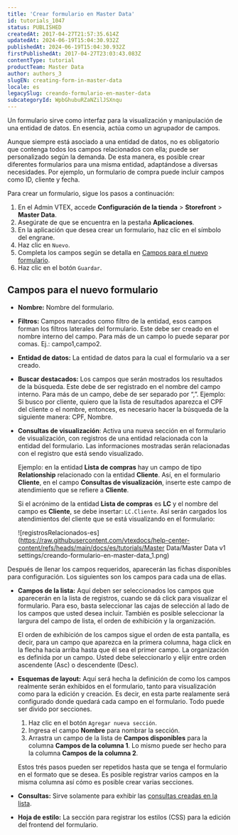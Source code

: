 ```yaml
---
title: 'Crear formulario en Master Data'
id: tutorials_1047
status: PUBLISHED
createdAt: 2017-04-27T21:57:35.614Z
updatedAt: 2024-06-19T15:04:30.932Z
publishedAt: 2024-06-19T15:04:30.932Z
firstPublishedAt: 2017-04-27T23:03:43.083Z
contentType: tutorial
productTeam: Master Data
author: authors_3
slugEN: creating-form-in-master-data
locale: es
legacySlug: creando-formulario-en-master-data
subcategoryId: WpbGhubuRZaNZilJSXnqu
---
```


Un formulario sirve como interfaz para la visualización y manipulación de una entidad de datos. En esencia, actúa como un agrupador de campos.

Aunque siempre está asociado a una entidad de datos, no es obligatorio que contenga todos los campos relacionados con ella; puede ser personalizado según la demanda. De esta manera, es posible crear diferentes formularios para una misma entidad, adaptándose a diversas necesidades. Por ejemplo, un formulario de compra puede incluir campos como ID, cliente y fecha.

Para crear un formulario, sigue los pasos a continuación:

1. En el Admin VTEX, accede **Configuración de la tienda** > **Storefront** > **Master Data**.
2. Asegúrate de que se encuentra en la pestaña __Aplicaciones__.
3. En la aplicación que desea crear un formulario, haz clic en el símbolo del engrane.
4. Haz clic en `Nuevo`.
5. Completa los campos según se detalla en [Campos para el nuevo formulario](#campos-para-el-nuevo-formulario).
6. Haz clic en el botón `Guardar`.

## Campos para el nuevo formulario

- **Nombre:** Nombre del formulario.
- **Filtros:** Campos marcados como filtro de la entidad, esos campos forman los filtros laterales del formulario. Este debe ser creado en el nombre interno del campo. Para más de un campo lo puede separar por comas. Ej.: campo1,campo2.
- **Entidad de datos:** La entidad de datos para la cual el formulario va a ser creado.
- **Buscar destacados:** Los campos que serán mostrados los resultados de la búsqueda. Este debe de ser registrado en el nombre del campo interno. Para más de un campo, debe de ser separado por “,”. Ejemplo: Si busco por cliente, quiero que la lista de resultados aparezca el CPF del cliente o el nombre, entonces, es necesario hacer la búsqueda de la siguiente manera: CPF, Nombre.
- **Consultas de visualización**: Activa una nueva sección en el formulario de visualización, con registros de una entidad relacionada con la entidad del formulario. Las informaciones mostradas serán relacionadas con el registro que está sendo visualizado.

   Ejemplo: en la entidad __Lista de compras__ hay un campo de tipo __Relationship__ relacionado con la entidad __Cliente__. Así, en el formulario __Cliente__, en el campo __Consultas de visualización__, inserte este campo de atendimiento que se refiere a __Cliente__.

   Si el acrónimo de la entidad __Lista de compras__ es __LC__ y el nombre del campo es __Cliente__, se debe insertar: `LC.Cliente`. Así serán cargados los atendimientos del cliente que se está visualizando en el formulario:

   ![registrosRelacionados-es](https://raw.githubusercontent.com/vtexdocs/help-center-content/refs/heads/main/docs/es/tutorials/Master Data/Master Data v1 settings/creando-formulario-en-master-data_1.png)

Después de llenar los campos requeridos, aparecerán las fichas disponibles para configuración. Los siguientes son los campos para cada una de ellas.

- **Campos de la lista:** Aquí deben ser seleccionados los campos que aparecerán en la lista de registros, cuando se dá click para visualizar el formulario. Para eso, basta seleccionar las cajas de selección al lado de los campos que usted desea incluir. También es posible seleccionar la largura del campo de lista, el orden de exhibición y la organización.

   El orden de exhibición de los campos sigue el orden de esta pantalla, es decir, para un campo que aparezca en la primera columna, haga click en la flecha hacia arriba hasta que él sea el primer campo. La organización es definida por un campo. Usted debe seleccionarlo y elijir entre orden ascendente (Asc) o descendente (Desc).
- **Esquemas de layout:** Aquí será hecha la definición de como los campos realmente serán exhibidos en el formulario, tanto para visualización como para la edición y creación. Es decir, en esta parte realamente será configurado donde quedará cada campo en el formulario. Todo puede ser divido por secciones.

   1. Haz clic en el botón `Agregar nueva sección`.
   2. Ingresa el campo **Nombre** para nombrar la sección.
   3. Arrastra un campo de la lista de **Campos disponibles** para la columna **Campos de la columna 1**. Lo mismo puede ser hecho para la columna **Campos de la columna 2**.

   Estos trés pasos pueden ser repetidos hasta que se tenga el formulario en el formato que se desea. Es posible registrar varios campos en la misma columna así cómo es posible crear varias secciones. 

- **Consultas:** Sirve solamente para exhibir las [consultas creadas en la lista](https://help.vtex.com/es/tutorial/creando-una-cconsulta-customizada-en-el-vtex-master-data--tutorials_799).
- **Hoja de estilo:** La sección para registrar los estilos (CSS) para la edición del frontend del formulario.
